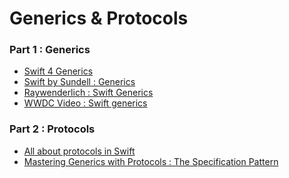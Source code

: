 # Generics & Protocols

### Part 1 : Generics

* <a href="https://www.appcoda.com/swift-generics/">Swift 4 Generics</a>
* <a href="https://www.swiftbysundell.com/basics/generics">Swift by Sundell : Generics</a>
* <a href="https://www.raywenderlich.com/722-swift-generics-tutorial-getting-started">Raywenderlich : Swift Generics</a>
* <a href="https://developer.apple.com/videos/play/wwdc2018/406/">WWDC Video : Swift generics</a>

### Part 2 : Protocols


* <a href="https://medium.com/@abhimuralidharan/all-about-protocols-in-swift-11a72d6ea354">All about protocols in Swift</a>
* <a href="https://medium.com/swift2go/mastering-generics-with-protocols-the-specification-pattern-5e2e303af4ca">Mastering Generics with Protocols : The Specification Pattern</a>
